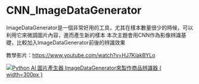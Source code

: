 # CNN_ImageDataGenerator
ImageDataGenerator是一個非常好用的工具，尤其在樣本數量很少的時候，可以利用它來微調圖片內容，進而產生新的樣本  本次主題會用CNN作為影像辨識基礎，比較加入ImageDataGenerator前後的辨識效果

教學影片：https://www.youtube.com/watch?v=HJ7KiakBYLo

[![Python AI 圖片產生器 ImageDataGenerator來製作商品辨識器](https://i1.ytimg.com/vi/HJ7KiakBYLo/maxresdefault.jpg) { width=300px }](https://www.youtube.com/watch?v=HJ7KiakBYLo)
